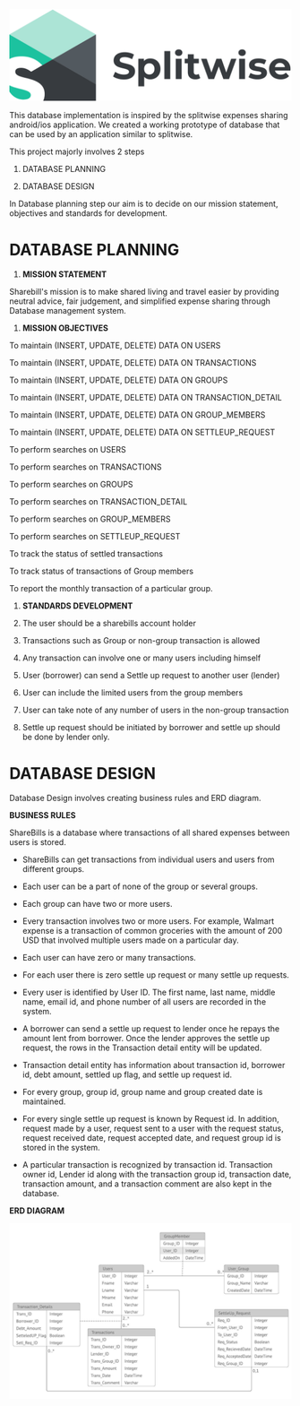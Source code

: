  ![](https://github.com/kbpavan/Splitwise-concept-database-Implemetation/blob/master/Images/1.png)

This database implementation is inspired by the splitwise expenses sharing
android/ios application. We created a working prototype of database that can be
used by an application similar to splitwise.

This project majorly involves 2 steps

1.  DATABASE PLANNING

2.  DATABASE DESIGN

In Database planning step our aim is to decide on our mission statement, objectives
and standards for development.

DATABASE PLANNING
===============================

1.  **MISSION STATEMENT**

Sharebill's mission is to make shared living and travel easier by providing
neutral advice, fair judgement, and simplified expense sharing through Database
management system.

1.  **MISSION OBJECTIVES**

To maintain (INSERT, UPDATE, DELETE) DATA ON USERS

To maintain (INSERT, UPDATE, DELETE) DATA ON TRANSACTIONS

To maintain (INSERT, UPDATE, DELETE) DATA ON GROUPS

To maintain (INSERT, UPDATE, DELETE) DATA ON TRANSACTION_DETAIL

To maintain (INSERT, UPDATE, DELETE) DATA ON GROUP_MEMBERS

To maintain (INSERT, UPDATE, DELETE) DATA ON SETTLEUP_REQUEST

To perform searches on USERS

To perform searches on TRANSACTIONS

To perform searches on GROUPS

To perform searches on TRANSACTION_DETAIL

To perform searches on GROUP_MEMBERS

To perform searches on SETTLEUP_REQUEST

To track the status of settled transactions

To track status of transactions of Group members

To report the monthly transaction of a particular group.

1.  **STANDARDS DEVELOPMENT**

2.  The user should be a sharebills account holder

3.  Transactions such as Group or non-group transaction is allowed

4.  Any transaction can involve one or many users including himself

5.  User (borrower) can send a Settle up request to another user (lender)

6.  User can include the limited users from the group members

7.  User can take note of any number of users in the non-group transaction

8.  Settle up request should be initiated by borrower and settle up should be
    done by lender only.

DATABASE DESIGN
=========================

Database Design involves creating business rules and ERD diagram.

**BUSINESS RULES**

ShareBills is a database where transactions of all shared expenses between users
is stored.

-   ShareBills can get transactions from individual users and users from
    different groups.

-   Each user can be a part of none of the group or several groups.

-   Each group can have two or more users.

-   Every transaction involves two or more users. For example, Walmart expense
    is a transaction of common groceries with the amount of 200 USD that
    involved multiple users made on a particular day.

-   Each user can have zero or many transactions.

-   For each user there is zero settle up request or many settle up requests.

-   Every user is identified by User ID. The first name, last name, middle name,
    email id, and phone number of all users are recorded in the system.

-   A borrower can send a settle up request to lender once he repays the amount
    lent from borrower. Once the lender approves the settle up request, the rows
    in the Transaction detail entity will be updated.

-   Transaction detail entity has information about transaction id, borrower id,
    debt amount, settled up flag, and settle up request id.

-   For every group, group id, group name and group created date is maintained.

-   For every single settle up request is known by Request id. In addition,
    request made by a user, request sent to a user with the request status,
    request received date, request accepted date, and request group id is stored
    in the system.

-   A particular transaction is recognized by transaction id. Transaction owner
    id, Lender id along with the transaction group id, transaction date,
    transaction amount, and a transaction comment are also kept in the database.

**ERD DIAGRAM**

![](https://github.com/kbpavan/Splitwise-concept-database-Implemetation/blob/master/Images/2.jpg)
